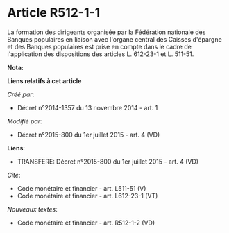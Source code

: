 # Article R512-1-1

La formation des dirigeants organisée par la Fédération nationale des Banques populaires en liaison avec l'organe central des
Caisses d'épargne et des Banques populaires est prise en compte dans le cadre de l'application des dispositions des articles
L. 612-23-1 et L. 511-51.

**Nota:**



**Liens relatifs à cet article**

_Créé par_:

  - Décret n°2014-1357 du 13 novembre 2014 - art. 1

_Modifié par_:

  - Décret n°2015-800 du 1er juillet 2015 - art. 4 (VD)

**Liens**:

  - TRANSFERE: Décret n°2015-800 du 1er juillet 2015 - art. 4 (VD)

_Cite_:

  - Code monétaire et financier - art. L511-51 (V)
  - Code monétaire et financier - art. L612-23-1 (VT)

_Nouveaux textes_:

  - Code monétaire et financier - art. R512-1-2 (VD)
